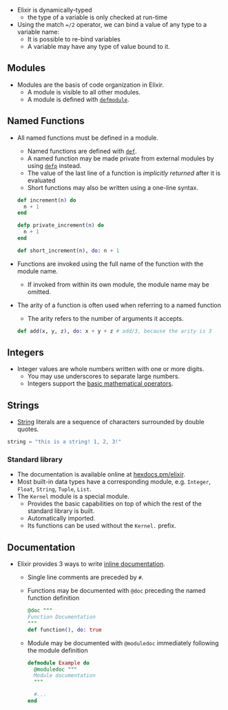 - Elixir is dynamically-typed
  - the type of a variable is only checked at run-time
- Using the match `=/2` operator, we can bind a value of any type to a variable name:
  - It is possible to re-bind variables
  - A variable may have any type of value bound to it.

## Modules

- Modules are the basis of code organization in Elixir.
  - A module is visible to all other modules.
  - A module is defined with [`defmodule`][defmodule].

## Named Functions

- All named functions must be defined in a module.

  - Named functions are defined with [`def`][def].
  - A named function may be made private from external modules by using [`defp`][defp] instead.
  - The value of the last line of a function is _implicitly returned_ after it is evaluated
  - Short functions may also be written using a one-line syntax.

  ```elixir
  def increment(n) do
    n + 1
  end

  defp private_increment(n) do
    n + 1
  end

  def short_increment(n), do: n + 1
  ```

- Functions are invoked using the full name of the function with the module name.
  - If invoked from within its own module, the module name may be omitted.
- The arity of a function is often used when referring to a named function

  - The arity refers to the number of arguments it accepts.

  ```elixir
  def add(x, y, z), do: x + y + z # add/3, because the arity is 3
  ```

## Integers

- Integer values are whole numbers written with one or more digits.
  - You may use underscores to separate large numbers.
  - Integers support the [basic mathematical operators][operators].

## Strings

- [String][string] literals are a sequence of characters surrounded by double quotes.

```elixir
string = "this is a string! 1, 2, 3!"
```

### Standard library

- The documentation is available online at [hexdocs.pm/elixir][docs].
- Most built-in data types have a corresponding module, e.g. `Integer`, `Float`, `String`, `Tuple`, `List`.
- The `Kernel` module is a special module.
  - Provides the basic capabilities on top of which the rest of the standard library is built.
  - Automatically imported.
  - Its functions can be used without the `Kernel.` prefix.

## Documentation

- Elixir provides 3 ways to write [inline documentation][inline-documentation].

  - Single line comments are preceded by `#`.
  - Functions may be documented with `@doc` preceding the named function definition

    ```elixir
    @doc """
    Function Documentation
    """
    def function(), do: true
    ```

  - Module may be documented with `@moduledoc` immediately following the module definition

    ```elixir
    defmodule Example do
      @moduledoc """
      Module documentation
      """

      #...
    end
    ```

[functional-programming]: https://en.wikipedia.org/wiki/Functional_programming
[match]: https://elixirschool.com/en/lessons/basics/pattern-matching/
[inline-documentation]: https://elixirschool.com/en/lessons/basics/documentation/#inline-documentation
[operators]: https://elixir-lang.org/getting-started/basic-types.html#basic-arithmetic
[modules]: https://elixirschool.com/en/lessons/basics/modules/#modules
[functions]: https://elixirschool.com/en/lessons/basics/functions/#named-functions
[def]: https://hexdocs.pm/elixir/Kernel.html#def/2
[defp]: https://hexdocs.pm/elixir/Kernel.html#defp/2
[defmodule]: https://hexdocs.pm/elixir/Kernel.html#defmodule/2
[string]: https://elixir-lang.org/getting-started/basic-types.html#strings
[docs]: https://hexdocs.pm/elixir/Kernel.html#content
